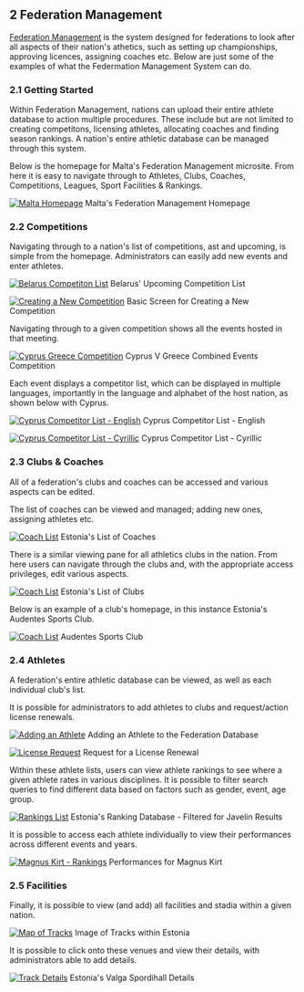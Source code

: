 	
## __2__ Federation Management

<a href="/product/federation-admin.html/">Federation Management</a> is the system designed for federations to look after all aspects of their nation's athetics, such as setting up championships, approving licences, assigning coaches etc. Below are just some of the examples of what the Federmation Management System can do.

### 2.1 Getting Started

Within Federation Management, nations can upload their entire athlete database to action multiple procedures. These include but are not limited to creating competitons, licensing athletes, allocating coaches and finding season rankings. A nation's entire athletic database can be managed through this system.

Below is the homepage for Malta's Federation Management microsite. From here it is easy to navigate through to Athletes, Clubs, Coaches, Competitions, Leagues, Sport Facilities & Rankings.  

[![Malta Homepage](http://file.opentrack.run/productimages/federation/gus/fed_mgmt_homepage.png)](http://file.opentrack.run/productimages/federation/gus/fed_mgmt_homepage.png)
Malta's Federation Management Homepage


### 2.2 Competitions

Navigating through to a nation's list of competitions, ast and upcoming, is simple from the homepage. Administrators can easily add new events and enter athletes.

[![Belarus Competiton List](http://file.opentrack.run/productimages/federation/gus/fed_mgmt_competitions.png)](http://file.opentrack.run/productimages/federation/gus/fed_mgmt_competitions.png)
Belarus' Upcoming Competition List

[![Creating a New Competition](http://file.opentrack.run/productimages/federation/gus/fed_mgmt_create_competition.png)](http://file.opentrack.run/productimages/federation/gus/fed_mgmt_create_competition.png)
Basic Screen for Creating a New Competition

Navigating through to a given competition shows all the events hosted in that meeting. 

[![Cyprus Greece Competition](http://file.opentrack.run/productimages/competition/ipad/ipad%20images/federation_events_ipad_black_landscape.png)](http://file.opentrack.run/productimages/competition/ipad/ipad%20images/federation_events_ipad_black_landscape.png)
Cyprus V Greece Combined Events Competition

Each event displays a competitor list, which can be displayed in multiple languages, importantly in the language and alphabet of the host nation, as shown below with Cyprus. 

[![Cyprus Competitor List - English](http://file.opentrack.run/productimages/competition/ipad/ipad%20images/federation_competitors_ipad_white_landscape.png)](http://file.opentrack.run/productimages/competition/ipad/ipad%20images/federation_competitors_ipad_white_landscape.png)
Cyprus Competitor List - English

[![Cyprus Competitor List - Cyrillic](http://file.opentrack.run/productimages/competition/ipad/ipad%20images/federation_competitors_cyrillic_ipad_white_landscape.png)](http://file.opentrack.run/productimages/competition/ipad/ipad%20images/federation_competitors_cyrillic_ipad_white_landscape.png)
Cyprus Competitor List - Cyrillic

### 2.3 Clubs & Coaches

All of a federation's clubs and coaches can be accessed and various aspects can be edited.

The list of coaches can be viewed and managed; adding new ones, assigning athletes etc.

[![Coach List](http://file.opentrack.run/productimages/federation/gus/fed_mgmt_coaches.png)](http://file.opentrack.run/productimages/federation/gus/fed_mgmt_coaches.png)
Estonia's List of Coaches

There is a similar viewing pane for all athletics clubs in the nation. From here users can navigate through the clubs and, with the appropriate access privileges, edit various aspects.

[![Coach List](http://file.opentrack.run/productimages/federation/gus/fed_mgmt_clubs.png)](http://file.opentrack.run/productimages/federation/gus/fed_mgmt_clubs.png)
Estonia's List of Clubs

Below is an example of a club's homepage, in this instance Estonia's Audentes Sports Club.

[![Coach List](http://file.opentrack.run/productimages/federation/gus/fed_mgmt_club_list.png)](http://file.opentrack.run/productimages/federation/gus/fed_mgmt_club_list.png)
Audentes Sports Club

### 2.4 Athletes

A federation's entire athletic database can be viewed, as well as each individual club's list.

It is possible for administrators to add athletes to clubs and request/action license renewals.

[![Adding an Athlete](http://file.opentrack.run/productimages/federation/gus/fed_mgmt_add_athlete.png)](http://file.opentrack.run/productimages/federation/gus/fed_mgmt_add_athlete.png)
Adding an Athlete to the Federation Database

[![License Request](http://file.opentrack.run/productimages/federation/gus/fed_mgmt_license_renewal.png)](http://file.opentrack.run/productimages/federation/gus/fed_mgmt_license_renewal.png)
Request for a License Renewal

Within these athlete lists, users can view athlete rankings to see where a given athlete rates in various disciplines. It is possible to filter search queries to find different data based on factors such as gender, event, age group.

[![Rankings List](http://file.opentrack.run/productimages/federation/gus/fed_mgmt_rankings.png)](http://file.opentrack.run/productimages/federation/gus/fed_mgmt_rankings.png)
Estonia's Ranking Database - Filtered for Javelin Results

It is possible to access each athlete individually to view their performances across different events and years.

[![Magnus Kirt - Rankings](http://file.opentrack.run/productimages/federation/gus/fed_mgmt_rankings_athlete.png)](http://file.opentrack.run/productimages/federation/gus/fed_mgmt_rankings_athlete.png)
Performances for Magnus Kirt

### 2.5 Facilities

Finally, it is possible to view (and add) all facilities and stadia within a given nation. 

[![Map of Tracks](http://file.opentrack.run/productimages/federation/gus/fed_mgmt_track_map.png)](http://file.opentrack.run/productimages/federation/gus/fed_mgmt_track_map.png)
Image of Tracks within Estonia

It is possible to click onto these venues and view their details, with administrators able to add details.

[![Track Details](http://file.opentrack.run/productimages/federation/gus/fed_mgmt_track_details.png)](http://file.opentrack.run/productimages/federation/gus/fed_mgmt_track_details.png)
Estonia's Valga Spordihall Details
